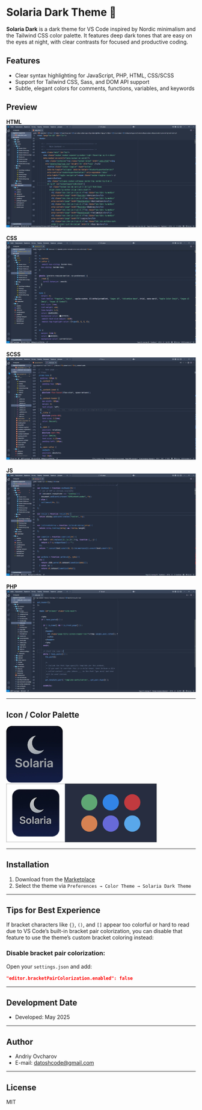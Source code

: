 # Solaria Dark Theme 🌙

**Solaria Dark** is a dark theme for VS Code inspired by Nordic minimalism and the Tailwind CSS color palette. It features deep dark tones that are easy on the eyes at night, with clear contrasts for focused and productive coding.

## Features

- Clear syntax highlighting for JavaScript, PHP, HTML, CSS/SCSS
- Support for Tailwind CSS, Sass, and DOM API support
- Subtle, elegant colors for comments, functions, variables, and keywords

## Preview

**HTML** 
<img src="images/screenshot-dark-theme-1.webp" alt="img"><br><br>
**CSS** 
<img src="images/screenshot-dark-theme-2.webp" alt="img"><br><br>
**SCSS** 
<img src="images/screenshot-dark-theme-5.webp" alt="img"><br><br>
**JS** 
<img src="images/screenshot-dark-theme-3.webp" alt="img"><br><br>
**PHP** 
<img src="images/screenshot-dark-theme-4.webp" alt="img">

---

## Icon / Сolor Palette 
<img src="images/icon-solaria-dark.webp" width="150px" alt="img">
<img src="images/colors-dark.webp" width="400px" alt="img">

---

## Installation

1. Download from the [Marketplace](https://marketplace.visualstudio.com/items?itemName=ovcharovcoder.solaria-dark-theme)
2. Select the theme via `Preferences → Color Theme → Solaria Dark Theme`

---

## Tips for Best Experience

If bracket characters like `{}`, `()`, and `[]` appear too colorful or hard to read due to VS Code’s built-in bracket pair colorization, you can disable that feature to use the theme’s custom bracket coloring instead:


### Disable bracket pair colorization:

Open your `settings.json` and add:

```json
"editor.bracketPairColorization.enabled": false
```

---

## Development Date  
- Developed: May 2025

---

## Author

- Andriy Ovcharov
- E-mail: datoshcode@gmail.com

---

## License

MIT

